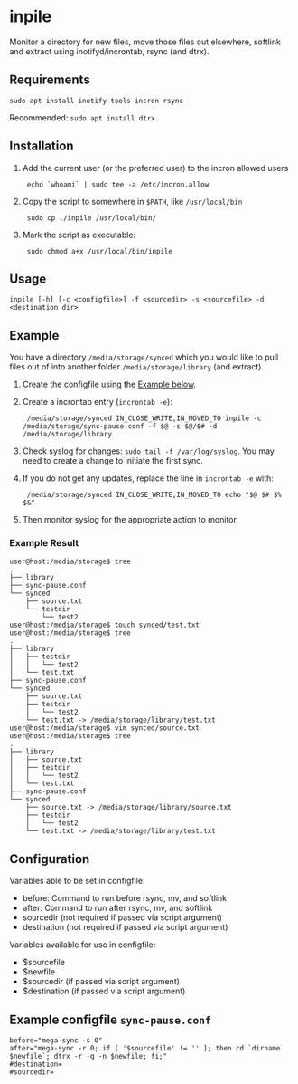 # inpile
Monitor a directory for new files, move those files out elsewhere, softlink and extract using inotifyd/incrontab, rsync (and dtrx).

## Requirements
`sudo apt install inotify-tools incron rsync`

Recommended:
`sudo apt install dtrx`

## Installation

1. Add the current user (or the preferred user) to the incron allowed users

        echo `whoami` | sudo tee -a /etc/incron.allow

2. Copy the script to somewhere in `$PATH`, like `/usr/local/bin`

        sudo cp ./inpile /usr/local/bin/

3. Mark the script as executable:

        sudo chmod a+x /usr/local/bin/inpile

## Usage

    inpile [-h] [-c <configfile>] -f <sourcedir> -s <sourcefile> -d <destination dir>

## Example

You have a directory `/media/storage/synced` which you would like to pull files out of into another folder `/media/storage/library` (and extract).

1. Create the configfile using the [Example below](#example-configfile-sync-pauseconf).
2. Create a incrontab entry (`incrontab -e`):

        /media/storage/synced IN_CLOSE_WRITE,IN_MOVED_TO inpile -c /media/storage/sync-pause.conf -f $@ -s $@/$# -d /media/storage/library

3. Check syslog for changes: `sudo tail -f /var/log/syslog`. You may need to create a change to initiate the first sync.
4. If you do not get any updates, replace the line in `incrontab -e` with:

        /media/storage/synced IN_CLOSE_WRITE,IN_MOVED_TO echo "$@ $# $% $&"
5. Then monitor syslog for the appropriate action to monitor.

### Example Result

    user@host:/media/storage$ tree
    .
    ├── library
    ├── sync-pause.conf
    └── synced
        ├── source.txt
        └── testdir
            └── test2
    user@host:/media/storage$ touch synced/test.txt
    user@host:/media/storage$ tree
    .
    ├── library
    │   ├── testdir
    │   │   └── test2
    │   └── test.txt
    ├── sync-pause.conf
    └── synced
        ├── source.txt
        ├── testdir
        │   └── test2
        └── test.txt -> /media/storage/library/test.txt
    user@host:/media/storage$ vim synced/source.txt
    user@host:/media/storage$ tree
    .
    ├── library
    │   ├── source.txt
    │   ├── testdir
    │   │   └── test2
    │   └── test.txt
    ├── sync-pause.conf
    └── synced
        ├── source.txt -> /media/storage/library/source.txt
        ├── testdir
        │   └── test2
        └── test.txt -> /media/storage/library/test.txt

## Configuration

Variables able to be set in configfile:
- before: Command to run before rsync, mv, and softlink
- after: Command to run after rsync, mv, and softlink
- sourcedir (not required if passed via script argument)
- destination (not required if passed via script argument)

Variables available for use in configfile:
- $sourcefile
- $newfile
- $sourcedir (if passed via script argument)
- $destination (if passed via script argument)


## Example configfile `sync-pause.conf`

    before="mega-sync -s 0"
    after="mega-sync -r 0; if [ '$sourcefile' != '' ]; then cd `dirname $newfile`; dtrx -r -q -n $newfile; fi;"
    #destination=
    #sourcedir=

